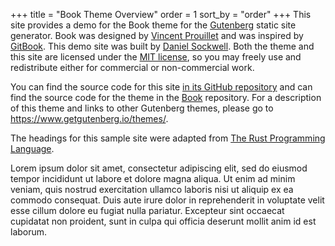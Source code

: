 +++
title = "Book Theme Overview"
order = 1
sort_by = "order"
+++
This site provides a demo for the Book theme for the 
[Gutenberg](https://www.getgutenberg.io/) static site generator.  Book
was designed by [Vincent Prouillet](https://vincent.is/) and was inspired by
[GitBook](https://www.gitbook.com/).  This demo site was built by
[Daniel Sockwell](https://www.codesections.com).  Both the theme and this
site are licensed under the [MIT license](https://opensource.org/licenses/MIT),
so you may freely use and redistribute either for commercial or non-commercial
work.

You can find the source code for this site [in its GitHub
repository](https://github.com/codesections/gutenberg-theme-demo/tree/book)
and can find the source code for the theme in the
[Book](https://www.github.com/Keats/book) repository.  For a
description of this theme and links to other Gutenberg themes, please
go to <https://www.getgutenberg.io/themes/>.

The headings for this sample site were adapted from [The Rust Programming 
Language](https://doc.rust-lang.org/stable/book/second-edition/). 

Lorem ipsum dolor sit amet, consectetur adipiscing elit, sed do eiusmod tempor
incididunt ut labore et dolore magna aliqua. Ut enim ad minim veniam, quis
nostrud exercitation ullamco laboris nisi ut aliquip ex ea commodo consequat.
Duis aute irure dolor in reprehenderit in voluptate velit esse cillum dolore
eu fugiat nulla pariatur. Excepteur sint occaecat cupidatat non proident, sunt
in culpa qui officia deserunt mollit anim id est laborum.
